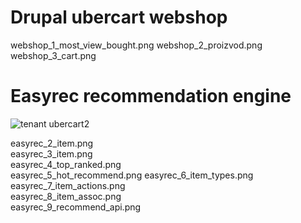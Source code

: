 
Drupal ubercart webshop
=================================

webshop_1_most_view_bought.png
webshop_2_proizvod.png
webshop_3_cart.png


Easyrec recommendation engine
======================================

![tenant ubercart2](https://raw.github.com/hernad/FIT_PeB/master/img/easyrec_1_tenant.png)
    
easyrec_2_item.png  
easyrec_3_item.png    
easyrec_4_top_ranked.png  
easyrec_5_hot_recommend.png
easyrec_6_item_types.png
easyrec_7_item_actions.png  
easyrec_8_item_assoc.png  
easyrec_9_recommend_api.png


